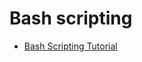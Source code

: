 # Bash scripting

- [Bash Scripting Tutorial](https://www.freecodecamp.org/news/bash-scripting-tutorial-linux-shell-script-and-command-line-for-beginners/)
